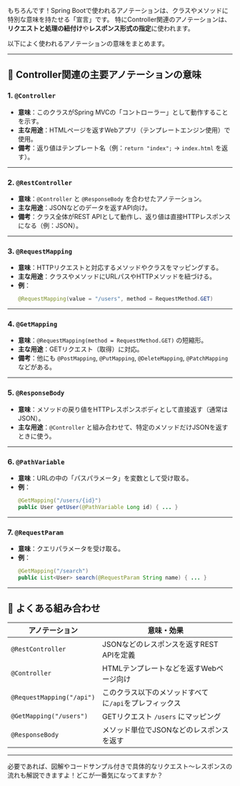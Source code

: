 もちろんです！Spring Bootで使われるアノテーションは、クラスやメソッドに特別な意味を持たせる「宣言」です。
特にController関連のアノテーションは、**リクエストと処理の紐付け**や**レスポンス形式の指定**に使われます。

以下によく使われるアノテーションの意味をまとめます。

---

## 🌟 Controller関連の主要アノテーションの意味

### 1. `@Controller`
- **意味**：このクラスがSpring MVCの「コントローラー」として動作することを示す。
- **主な用途**：HTMLページを返すWebアプリ（テンプレートエンジン使用）で使用。
- **備考**：返り値はテンプレート名（例：`return "index";` → `index.html` を返す）。

---

### 2. `@RestController`
- **意味**：`@Controller` と `@ResponseBody` を合わせたアノテーション。
- **主な用途**：JSONなどのデータを返すAPI向け。
- **備考**：クラス全体がREST APIとして動作し、返り値は直接HTTPレスポンスになる（例：JSON）。

---

### 3. `@RequestMapping`
- **意味**：HTTPリクエストと対応するメソッドやクラスをマッピングする。
- **主な用途**：クラスやメソッドにURLパスやHTTPメソッドを紐づける。
- **例**：
  ```java
  @RequestMapping(value = "/users", method = RequestMethod.GET)
  ```

---

### 4. `@GetMapping`
- **意味**：`@RequestMapping(method = RequestMethod.GET)` の短縮形。
- **主な用途**：GETリクエスト（取得）に対応。
- **備考**：他にも `@PostMapping`, `@PutMapping`, `@DeleteMapping`, `@PatchMapping` などがある。

---

### 5. `@ResponseBody`
- **意味**：メソッドの戻り値をHTTPレスポンスボディとして直接返す（通常はJSON）。
- **主な用途**：`@Controller` と組み合わせて、特定のメソッドだけJSONを返すときに使う。

---

### 6. `@PathVariable`
- **意味**：URLの中の「パスパラメータ」を変数として受け取る。
- **例**：
  ```java
  @GetMapping("/users/{id}")
  public User getUser(@PathVariable Long id) { ... }
  ```

---

### 7. `@RequestParam`
- **意味**：クエリパラメータを受け取る。
- **例**：
  ```java
  @GetMapping("/search")
  public List<User> search(@RequestParam String name) { ... }
  ```

---

## 🔁 よくある組み合わせ

| アノテーション            | 意味・効果                                       |
|-------------------------|------------------------------------------------|
| `@RestController`        | JSONなどのレスポンスを返すREST APIを定義         |
| `@Controller`            | HTMLテンプレートなどを返すWebページ向け          |
| `@RequestMapping("/api")`| このクラス以下のメソッドすべてに`/api`をプレフィックス|
| `@GetMapping("/users")`  | GETリクエスト `/users` にマッピング             |
| `@ResponseBody`          | メソッド単位でJSONなどのレスポンスを返す         |

---

必要であれば、図解やコードサンプル付きで具体的なリクエスト～レスポンスの流れも解説できますよ！どこが一番気になってますか？